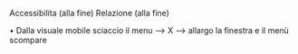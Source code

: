Accessibilita (alla fine)
Relazione (alla fine)

• Dalla visuale mobile sciaccio il menu --> X --> allargo la finestra e il menù scompare

